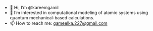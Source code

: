 - 👋 Hi, I’m @kareemgamil
- 👀 I’m interested in computational modeling of atomic systems using quantum mechanical-based calculations.
- 📫 How to reach me: gameelka.227@gmail.com 

<!---
kareemgamil/kareemgamil is a ✨ special ✨ repository because its `README.md` (this file) appears on your GitHub profile.
You can click the Preview link to take a look at your changes.
--->
